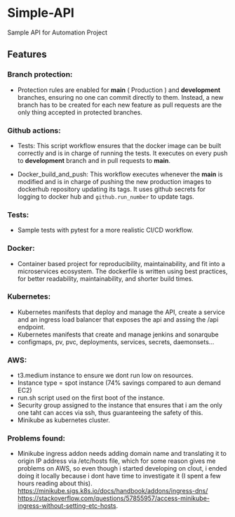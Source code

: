 # Simple-API
Sample API for Automation Project

## Features
### Branch protection:
- Protection rules are enabled for <b>main</b> ( Production ) and <b>development</b> branches, ensuring no one can commit directly to them. Instead, a new branch has to be created for each new feature as pull requests are the only thing accepted in protected branches.

### Github actions:
- Tests: This script workflow ensures that the docker image can be built correctly and is in charge of running the tests. It executes on every push to <b>development</b> branch and in pull requests to <b>main</b>.

- Docker_build_and_push: This workflow executes whenever the <b>main</b> is modified and is in charge of pushing the new production images to dockerhub repository updating its tags. It uses github secrets for logging to docker hub and `github.run_number` to update tags.
  
### Tests:
- Sample tests with pytest for a more realistic CI/CD workflow.
  
### Docker: 
- Container based project for reproducibility, maintainability, and fit into a microservices ecosystem. The dockerfile is written using best practices, for better readability, maintainability, and shorter build times.

### Kubernetes:
- Kubernetes manifests that deploy and manage the API, create a service and an ingress load balancer that exposes the api and assing the /api endpoint.
- Kubernetes manifests that create and manage jenkins and sonarqube
- configmaps, pv, pvc, deployments, services, secrets, daemonsets...

### AWS:
- t3.medium instance to ensure we dont run low on resources.
- Instance type = spot instance (74% savings compared to aun demand EC2)
- run.sh script used on the first boot of the instance.
- Security group assigned to the instance that ensures that i am the only one taht can acces via ssh, thus guaranteeing the safety of this.
- Minikube as kubernetes cluster.

### Problems found:
- Minikube ingress addon needs adding domain name and translating it to origin IP address via /etc/hosts file, which for some reason gives me problems on AWS, so even though i started developing on clout, i ended doing it locally because i dont have time to investigate it (I spent a few hours reading about this). https://minikube.sigs.k8s.io/docs/handbook/addons/ingress-dns/ https://stackoverflow.com/questions/57855957/access-minikube-ingress-without-setting-etc-hosts.